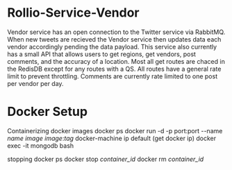 # Rollio-Service-Vendor
Vendor service has an open connection to the Twitter service via RabbitMQ. 
When new tweets are recieved the Vendor service then updates data each vendor accordingly pending the data payload.
This service also currently has a small API that allows users to get regions, get vendors, post comments, and the accuracy of a location. 
Most all get routes are chaced in the RedisDB except for any routes with a QS.
All routes have a general rate limit to prevent throttling. 
Comments are currently rate limited to one post per vendor per day.

# Docker Setup
Containerizing
docker images
docker ps
docker run -d -p port:port --name *name* *image* *image*:*tag*
docker-machine ip default (get docker ip)
docker exec -it mongodb bash

stopping
docker ps
docker stop *container_id*
docker rm *container_id*